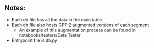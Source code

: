 ## Notes:

- Each db file has all the data in the main table
- Each db file also hosts GPT-2 augmented versions of each segment
  - An example of this augmentation process can be found in notebooks/testers/Data Tester
- Entrypoint file is db.py
